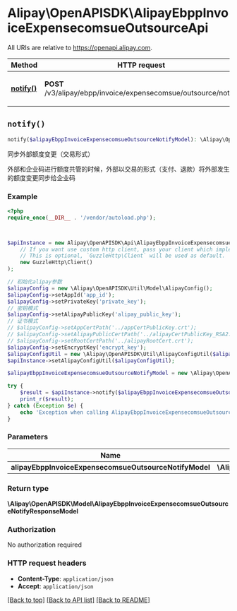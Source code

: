 # Alipay\OpenAPISDK\AlipayEbppInvoiceExpensecomsueOutsourceApi

All URIs are relative to https://openapi.alipay.com.

Method | HTTP request | Description
------------- | ------------- | -------------
[**notify()**](AlipayEbppInvoiceExpensecomsueOutsourceApi.md#notify) | **POST** /v3/alipay/ebpp/invoice/expensecomsue/outsource/notify | 同步外部额度变更（交易形式）


## `notify()`

```php
notify($alipayEbppInvoiceExpensecomsueOutsourceNotifyModel): \Alipay\OpenAPISDK\Model\AlipayEbppInvoiceExpensecomsueOutsourceNotifyResponseModel
```

同步外部额度变更（交易形式）

外部和企业码进行额度共管的时候，外部以交易的形式（支付、退款）将外部发生的额度变更同步给企业码

### Example

```php
<?php
require_once(__DIR__ . '/vendor/autoload.php');



$apiInstance = new Alipay\OpenAPISDK\Api\AlipayEbppInvoiceExpensecomsueOutsourceApi(
    // If you want use custom http client, pass your client which implements `GuzzleHttp\ClientInterface`.
    // This is optional, `GuzzleHttp\Client` will be used as default.
    new GuzzleHttp\Client()
);

// 初始化alipay参数
$alipayConfig = new \Alipay\OpenAPISDK\Util\Model\AlipayConfig();
$alipayConfig->setAppId('app_id');
$alipayConfig->setPrivateKey('private_key');
// 密钥模式
$alipayConfig->setAlipayPublicKey('alipay_public_key');
// 证书模式
// $alipayConfig->setAppCertPath('../appCertPublicKey.crt');
// $alipayConfig->setAlipayPublicCertPath('../alipayCertPublicKey_RSA2.crt');
// $alipayConfig->setRootCertPath('../alipayRootCert.crt');
$alipayConfig->setEncryptKey('encrypt_key');
$alipayConfigUtil = new \Alipay\OpenAPISDK\Util\AlipayConfigUtil($alipayConfig);
$apiInstance->setAlipayConfigUtil($alipayConfigUtil);

$alipayEbppInvoiceExpensecomsueOutsourceNotifyModel = new \Alipay\OpenAPISDK\Model\AlipayEbppInvoiceExpensecomsueOutsourceNotifyModel(); // \Alipay\OpenAPISDK\Model\AlipayEbppInvoiceExpensecomsueOutsourceNotifyModel

try {
    $result = $apiInstance->notify($alipayEbppInvoiceExpensecomsueOutsourceNotifyModel);
    print_r($result);
} catch (Exception $e) {
    echo 'Exception when calling AlipayEbppInvoiceExpensecomsueOutsourceApi->notify: ', $e->getMessage(), PHP_EOL;
}
```

### Parameters

Name | Type | Description  | Notes
------------- | ------------- | ------------- | -------------
 **alipayEbppInvoiceExpensecomsueOutsourceNotifyModel** | **\Alipay\OpenAPISDK\Model\AlipayEbppInvoiceExpensecomsueOutsourceNotifyModel**|  | [optional]

### Return type

**\Alipay\OpenAPISDK\Model\AlipayEbppInvoiceExpensecomsueOutsourceNotifyResponseModel**

### Authorization

No authorization required

### HTTP request headers

- **Content-Type**: `application/json`
- **Accept**: `application/json`

[[Back to top]](#) [[Back to API list]](../../README.md#api-endpoints)
[[Back to README]](../../README.md)
